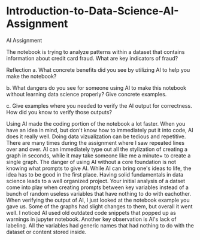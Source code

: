 # Introduction-to-Data-Science-AI-Assignment
AI Assignment

The notebook is trying to analyze patterns within a dataset that contains information about credit card fraud. What are key indicators of fraud?

Reflection
a. What concrete benefits did you see by utilizing AI to help you make the notebook?

b. What dangers do you see for someone using AI to make this notebook without learning data science properly? Give concrete examples.

c. Give examples where you needed to verify the AI output for correctness. How did you know to verify those outputs?

Using AI made the coding portion of the notebook a lot faster. When you have an idea in mind, but don't know how to immediately put it into code, AI does it really well. Doing data vizualization can be tedious and repetitive. There are many times during the assignment where I saw repeated lines over and over. AI can immediately type out all the stylization of creating a graph in seconds, while it may take someone like me a minute+ to create a single graph. The danger of using AI without a core foundation is not knowing what prompts to give AI. While AI can bring one's ideas to life, the idea has to be good in the first place. Having solid fundamentals in data science leads to a well organized project. Your initial analysis of a datset come into play when creating prompts between key variables instead of a bunch of random useless variables that have nothing to do with eachother. 
When verifying the output of AI, I just looked at the notebook example you gave us. Some of the graphs had slight changes to them, but overall it went well. I noticed AI used old outdated code snippets that popped up as warnings in jupyter notebook. Another key observation is AI's lack of labeling. All the variables had generic names that had nothing to do with the dataset or content stored inside. 
